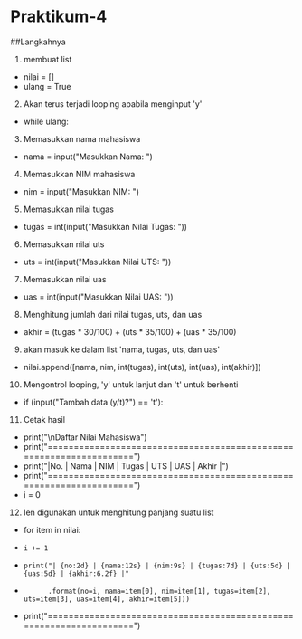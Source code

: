 # Praktikum-4

##Langkahnya

1. membuat list
- nilai = []
- ulang = True
2. Akan terus terjadi looping apabila menginput 'y'
- while ulang:
3. Memasukkan nama mahasiswa
-  nama = input("Masukkan Nama: ")
4. Memasukkan NIM mahasiswa
- nim = input("Masukkan NIM: ")
5. Memasukkan nilai tugas
- tugas = int(input("Masukkan Nilai Tugas: "))
6. Memasukkan nilai uts
- uts = int(input("Masukkan Nilai UTS: "))
7. Memasukkan nilai uas
- uas = int(input("Masukkan Nilai UAS: "))
8. Menghitung jumlah dari nilai tugas, uts, dan uas
- akhir = (tugas * 30/100) + (uts * 35/100) + (uas * 35/100)
9. akan masuk ke dalam list 'nama, tugas, uts, dan uas'
- nilai.append([nama, nim, int(tugas), int(uts), int(uas), int(akhir)])
10. Mengontrol looping, 'y' untuk lanjut dan 't' untuk berhenti
-  if (input("Tambah data (y/t)?") == 't'):
11. Cetak hasil
- print("\nDaftar Nilai Mahasiswa")
- print("====================================================================")
- print("|No. |     Nama     |    NIM    |  Tugas  |  UTS  |  UAS  |  Akhir |")
- print("====================================================================")
- i = 0
12. len digunakan untuk menghitung panjang suatu list
- for item in nilai:
-     i += 1
-     print("| {no:2d} | {nama:12s} | {nim:9s} | {tugas:7d} | {uts:5d} | {uas:5d} | {akhir:6.2f} |"
-           .format(no=i, nama=item[0], nim=item[1], tugas=item[2], uts=item[3], uas=item[4], akhir=item[5]))
- print("====================================================================")
